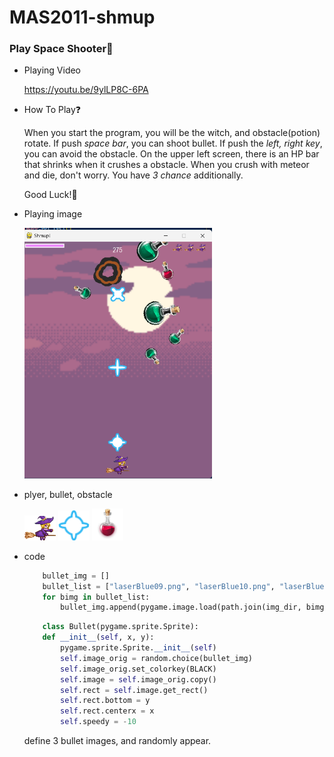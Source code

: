 MAS2011-shmup
=============
### Play Space Shooter👾

* Playing Video
  
  <https://youtu.be/9ylLP8C-6PA>

* How To Play❓

    When you start the program, you will be the witch, and obstacle(potion) rotate. If push *space bar*, you can shoot bullet. If push the *left, right key*, you can avoid the obstacle. On the upper left screen, there is an HP bar that shrinks when it crushes a obstacle. When you crush with meteor and die, don't worry. You have *3 chance* additionally. 

    Good Luck!🌟

* Playing image
  
  <img src="playing.png" width="300px" height="px"></img>

* plyer, bullet, obstacle

    <img src="img/witch.png" width="50px" height="px"></img>
    <img src="img/laserBlue08.png" width="50px" height="px"></img>
    <img src="img/potion_red_big.png" width="50px" height="px"></img>
* code 
    ```python
        bullet_img = []
        bullet_list = ["laserBlue09.png", "laserBlue10.png", "laserBlue08.png"]
        for bimg in bullet_list:
            bullet_img.append(pygame.image.load(path.join(img_dir, bimg)).convert())
    ```
    ```python
        class Bullet(pygame.sprite.Sprite):
        def __init__(self, x, y):
            pygame.sprite.Sprite.__init__(self)
            self.image_orig = random.choice(bullet_img)
            self.image_orig.set_colorkey(BLACK)
            self.image = self.image_orig.copy()
            self.rect = self.image.get_rect()
            self.rect.bottom = y
            self.rect.centerx = x
            self.speedy = -10
    ```

    define 3 bullet images, and randomly appear.
